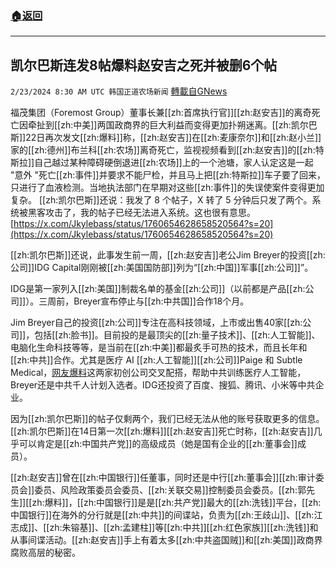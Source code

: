 ###  [:house:返回](README.md)
---


## 凯尔巴斯连发8帖爆料赵安吉之死并被删6个帖
`2/23/2024 8:30 AM UTC 韩国正道农场新闻` [轉載自GNews](https://gnews.org/articles/2334741)

福茂集团（Foremost Group）董事长兼[[zh:首席执行官]][[zh:赵安吉]]的离奇死亡因牵扯到[[zh:中美]]两国政商界的巨大利益而变得更加扑朔迷离。[[zh:凯尔巴斯]]22日再次发文[[zh:爆料]]称，[[zh:赵安吉]]在[[zh:麦康奈尔]]和[[zh:赵小兰]]家的[[zh:德州]]布兰科[[zh:农场]]离奇死亡，监视视频看到[[zh:赵安吉]]的[[zh:特斯拉]]自己越过某种障碍硬倒退进[[zh:农场]]上的一个池塘，家人认定这是一起 "意外 "死亡[[zh:事件]]并要求不能尸检，并且马上把[[zh:特斯拉]]车子要了回来，只进行了血液检测。当地执法部门在早期对这些[[zh:事件]]的失误使案件变得更加复杂。
[[zh:凯尔巴斯]]还说：我发了 8 个帖子，X 转了 5 分钟后只发了两个。系统被黑客攻击了，我的帖子已经无法进入系统。这也很有意思。        
[https://x.com/Jkylebass/status/1760654628658520564?s=20](https://x.com/Jkylebass/status/1760654628658520564?s=20)
         

[[zh:凯尔巴斯]]还说，此事发生前一周，[[zh:赵安吉]]老公Jim Breyer的投资[[zh:公司]]IDG Capital刚刚被[[zh:美国国防部]]列为“[[zh:中国]]军事[[zh:公司]]”。

IDG是第一家列入[[zh:美国]]制裁名单的基金[[zh:公司]]（以前都是产品[[zh:公司]]）。三周前，Breyer宣布停止与[[zh:中共国]]合作18个月。

Jim Breyer自己的投资[[zh:公司]]专注在高科技领域，上市或出售40家[[zh:公司]]，包括[[zh:脸书]]。目前投的是最顶尖的[[zh:量子技术]]、[[zh:人工智能]]、电脑化生命科技等等，是当前在[[zh:中美]]都最炙手可热的技术，而且长年和[[zh:中共]]合作。尤其是医疗 AI [[zh:人工智能]][[zh:公司]]Paige 和 Subtle Medical，[网友爆料](https://x.com/Jojo99275148/status/1760769555188568478?s=20)这两家初创公司交叉配搭，帮助中共训练医疗人工智能，Breyer还是中共千人计划入选者。IDG还投资了百度、搜狐、腾讯、小米等中共企业。

因为[[zh:凯尔巴斯]]的帖子仅剩两个，我们已经无法从他的账号获取更多的信息。[[zh:凯尔巴斯]]在14日第一次[[zh:爆料]][[zh:赵安吉]]死亡时称，[[zh:赵安吉]]几乎可以肯定是[[zh:中国共产党]]的高级成员（她是国有企业的[[zh:董事会]]成员）。

[[zh:赵安吉]]曾在[[zh:中国银行]]任董事，同时还是中行[[zh:董事会]][[zh:审计委员会]]委员、风险政策委员会委员、[[zh:关联交易]]控制委员会委员。[[zh:郭先生]][[zh:爆料]]，[[zh:中国银行]]是是[[zh:共产党]]最大的[[zh:洗钱]]平台，[[zh:中国银行]]在海外的分行就是[[zh:中共]]的间谍站，负责为[[zh:王歧山]]、[[zh:江志成]]、[[zh:朱镕基]]、[[zh:孟建柱]]等[[zh:中共]][[zh:红色家族]][[zh:洗钱]]和从事间谍活动。[[zh:赵安吉]]手上有着太多[[zh:中共盗国贼]]和[[zh:美国]]政商界腐败高层的秘密。


